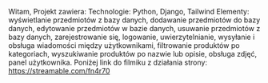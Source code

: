Witam, Projekt zawiera:
Technologie: Python, Django, Tailwind
Elementy: wyświetlanie przedmiotów z bazy danych,
dodawanie przedmiotów do bazy danych,
edytowanie przedmiotów w bazie danych,
usuwanie przedmiotów z bazy danych,
zarejestrowanie się,
logowanie,
uwierzytelnianie,
wysyłanie i obsługa wiadomości między użytkownikami,
filtrowanie produktów po kategoriach,
wyszukiwanie produktów po nazwie lub opisie,
obsługa zdjęć, 
panel użytkownika. 
Poniżej link do filmiku z działania strony:
https://streamable.com/fn4r70

